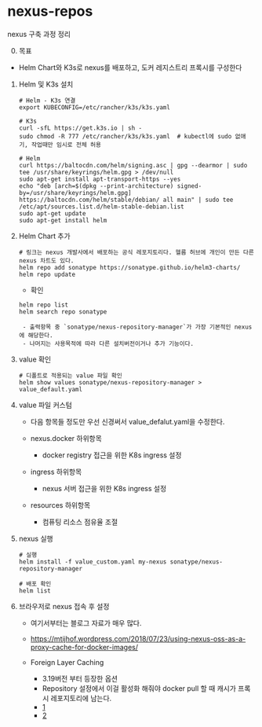 # nexus-repos
nexus 구축 과정 정리


0. 목표
- Helm Chart와 K3s로 nexus를 배포하고, 도커 레지스트리 프록시를 구성한다

1. Helm 및 K3s 설치
    ```
    # Helm - K3s 연결
    export KUBECONFIG=/etc/rancher/k3s/k3s.yaml

    # K3s
    curl -sfL https://get.k3s.io | sh -
    sudo chmod -R 777 /etc/rancher/k3s/k3s.yaml  # kubectl에 sudo 없애기, 작업때만 임시로 전체 허용

    # Helm
    curl https://baltocdn.com/helm/signing.asc | gpg --dearmor | sudo tee /usr/share/keyrings/helm.gpg > /dev/null
    sudo apt-get install apt-transport-https --yes
    echo "deb [arch=$(dpkg --print-architecture) signed-by=/usr/share/keyrings/helm.gpg] https://baltocdn.com/helm/stable/debian/ all main" | sudo tee /etc/apt/sources.list.d/helm-stable-debian.list
    sudo apt-get update
    sudo apt-get install helm
    ```

2. Helm Chart 추가
    ```
    # 링크는 nexus 개발사에서 배포하는 공식 레포지토리다. 헬름 허브에 개인이 만든 다른 nexus 차트도 있다.
    helm repo add sonatype https://sonatype.github.io/helm3-charts/
    helm repo update
    ```
    - 확인
    ```
    helm repo list
    helm search repo sonatype
    ```
        - 출력항목 중 `sonatype/nexus-repository-manager`가 가장 기본적인 nexus에 해당한다.
        - 나머지는 사용목적에 따라 다른 설치버전이거나 추가 기능이다.

3. value 확인
    ```
    # 디폴트로 적용되는 value 파일 확인
    helm show values sonatype/nexus-repository-manager > value_default.yaml
    ```

4. value 파일 커스텀
    - 다음 항목들 정도만 우선 신경써서 value_defalut.yaml을 수정한다.

    - nexus.docker 하위항목
        - docker registry 접근을 위한 K8s ingress 설정
    - ingress 하위항목
        - nexus 서버 접근을 위한 K8s ingress 설정
    - resources 하위항목
        - 컴퓨팅 리소스 점유율 조절

5. nexus 실행
    ```
    # 실행
    helm install -f value_custom.yaml my-nexus sonatype/nexus-repository-manager

    # 배포 확인
    helm list
    ```
6. 브라우저로 nexus 접속 후 설정
    - 여기서부터는 블로그 자료가 매우 많다.

    - https://mtijhof.wordpress.com/2018/07/23/using-nexus-oss-as-a-proxy-cache-for-docker-images/
    - Foreign Layer Caching
        - 3.19버전 부터 등장한 옵션
        - Repository 설정에서 이걸 활성화 해줘야 docker pull 할 때 캐시가 프록시 레포지토리에 남는다.
        - [1](https://community.sonatype.com/t/caching-images-on-docker-proxy-repository/3496/4)
        - [2](https://help.sonatype.com/repomanager3/nexus-repository-administration/formats/docker-registry/foreign-layers)